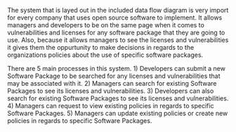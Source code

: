 The system that is layed out in the included data flow diagram is very import for every company that uses open source software to implement. It allows managers and developers to be on the same page when it comes to vulnerabilities and licenses for any software package that they are going to use. Also, because it allows managers to see the licenses and vulnerabilities it gives them the oppurtunity to make decisions in regards to the organizations policies about the use of specific software packages.

There are 5 main processes in this system. 1) Developers can submit a new Software Package to be searched for any licenses and vulnerabilities that may be associated with it. 2) Managers can search for existing Software Packages to see its licenses and vulnerabilities. 3) Developers can also search for existing Software Packages to see its licenses and vulnerabilities. 4) Managers can request to view existing policies in regards to specific Software Packages. 5) Managers can update existing policies or create new policies in regards to specific Software Packages.
